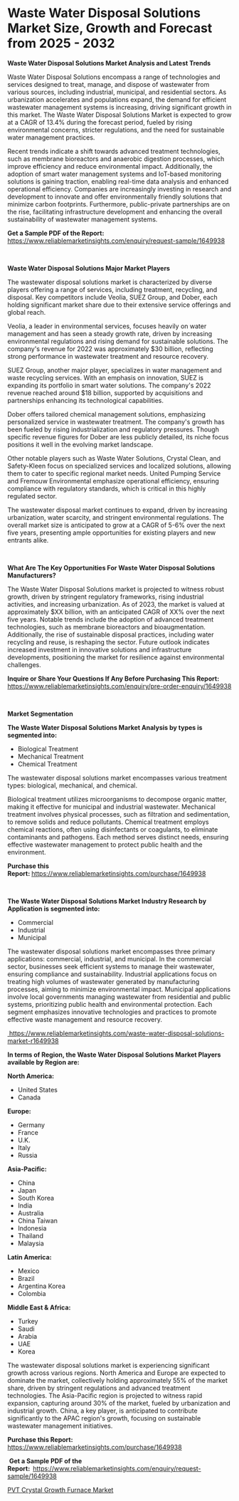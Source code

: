 <p><h1>Waste Water Disposal Solutions Market Size, Growth and Forecast from 2025 - 2032</h1></p><p><strong>Waste Water Disposal Solutions Market Analysis and Latest Trends</strong></p>
<p><p>Waste Water Disposal Solutions encompass a range of technologies and services designed to treat, manage, and dispose of wastewater from various sources, including industrial, municipal, and residential sectors. As urbanization accelerates and populations expand, the demand for efficient wastewater management systems is increasing, driving significant growth in this market. The Waste Water Disposal Solutions Market is expected to grow at a CAGR of 13.4% during the forecast period, fueled by rising environmental concerns, stricter regulations, and the need for sustainable water management practices.</p><p>Recent trends indicate a shift towards advanced treatment technologies, such as membrane bioreactors and anaerobic digestion processes, which improve efficiency and reduce environmental impact. Additionally, the adoption of smart water management systems and IoT-based monitoring solutions is gaining traction, enabling real-time data analysis and enhanced operational efficiency. Companies are increasingly investing in research and development to innovate and offer environmentally friendly solutions that minimize carbon footprints. Furthermore, public-private partnerships are on the rise, facilitating infrastructure development and enhancing the overall sustainability of wastewater management systems.</p></p>
<p><strong>Get a Sample PDF of the Report:&nbsp;</strong> <a href="https://www.reliablemarketinsights.com/enquiry/request-sample/1649938?utm_campaign=3114&utm_medium=2&utm_source=Github&utm_content=ia&utm_term=23032025&utm_id=waste-water-disposal-solutions">https://www.reliablemarketinsights.com/enquiry/request-sample/1649938</a></p>
<p>&nbsp;</p>
<p><strong>Waste Water Disposal Solutions Major Market Players</strong></p>
<p><p>The wastewater disposal solutions market is characterized by diverse players offering a range of services, including treatment, recycling, and disposal. Key competitors include Veolia, SUEZ Group, and Dober, each holding significant market share due to their extensive service offerings and global reach.</p><p>Veolia, a leader in environmental services, focuses heavily on water management and has seen a steady growth rate, driven by increasing environmental regulations and rising demand for sustainable solutions. The company's revenue for 2022 was approximately $30 billion, reflecting strong performance in wastewater treatment and resource recovery.</p><p>SUEZ Group, another major player, specializes in water management and waste recycling services. With an emphasis on innovation, SUEZ is expanding its portfolio in smart water solutions. The company's 2022 revenue reached around $18 billion, supported by acquisitions and partnerships enhancing its technological capabilities.</p><p>Dober offers tailored chemical management solutions, emphasizing personalized service in wastewater treatment. The company's growth has been fueled by rising industrialization and regulatory pressures. Though specific revenue figures for Dober are less publicly detailed, its niche focus positions it well in the evolving market landscape.</p><p>Other notable players such as Waste Water Solutions, Crystal Clean, and Safety-Kleen focus on specialized services and localized solutions, allowing them to cater to specific regional market needs. United Pumping Service and Fremouw Environmental emphasize operational efficiency, ensuring compliance with regulatory standards, which is critical in this highly regulated sector.</p><p>The wastewater disposal market continues to expand, driven by increasing urbanization, water scarcity, and stringent environmental regulations. The overall market size is anticipated to grow at a CAGR of 5-6% over the next five years, presenting ample opportunities for existing players and new entrants alike.</p></p>
<p>&nbsp;</p>
<p><strong>What Are The Key Opportunities For Waste Water Disposal Solutions Manufacturers?</strong></p>
<p><p>The Waste Water Disposal Solutions market is projected to witness robust growth, driven by stringent regulatory frameworks, rising industrial activities, and increasing urbanization. As of 2023, the market is valued at approximately $XX billion, with an anticipated CAGR of XX% over the next five years. Notable trends include the adoption of advanced treatment technologies, such as membrane bioreactors and bioaugmentation. Additionally, the rise of sustainable disposal practices, including water recycling and reuse, is reshaping the sector. Future outlook indicates increased investment in innovative solutions and infrastructure developments, positioning the market for resilience against environmental challenges.</p></p>
<p><strong>Inquire or Share Your Questions If Any Before Purchasing This Report:</strong> <a href="https://www.reliablemarketinsights.com/enquiry/pre-order-enquiry/1649938?utm_campaign=3114&utm_medium=2&utm_source=Github&utm_content=ia&utm_term=23032025&utm_id=waste-water-disposal-solutions">https://www.reliablemarketinsights.com/enquiry/pre-order-enquiry/1649938</a></p>
<p>&nbsp;</p>
<p><strong>Market Segmentation</strong></p>
<p><strong>The Waste Water Disposal Solutions Market Analysis by types is segmented into:</strong></p>
<p><ul><li>Biological Treatment</li><li>Mechanical Treatment</li><li>Chemical Treatment</li></ul></p>
<p><p>The wastewater disposal solutions market encompasses various treatment types: biological, mechanical, and chemical. </p><p>Biological treatment utilizes microorganisms to decompose organic matter, making it effective for municipal and industrial wastewater. Mechanical treatment involves physical processes, such as filtration and sedimentation, to remove solids and reduce pollutants. Chemical treatment employs chemical reactions, often using disinfectants or coagulants, to eliminate contaminants and pathogens. Each method serves distinct needs, ensuring effective wastewater management to protect public health and the environment.</p></p>
<p><strong>Purchase this Report:&nbsp;</strong><a href="https://www.reliablemarketinsights.com/purchase/1649938?utm_campaign=3114&utm_medium=2&utm_source=Github&utm_content=ia&utm_term=23032025&utm_id=waste-water-disposal-solutions">https://www.reliablemarketinsights.com/purchase/1649938</a></p>
<p>&nbsp;</p>
<p><strong>The Waste Water Disposal Solutions Market Industry Research by Application is segmented into:</strong></p>
<p><ul><li>Commercial</li><li>Industrial</li><li>Municipal</li></ul></p>
<p><p>The wastewater disposal solutions market encompasses three primary applications: commercial, industrial, and municipal. In the commercial sector, businesses seek efficient systems to manage their wastewater, ensuring compliance and sustainability. Industrial applications focus on treating high volumes of wastewater generated by manufacturing processes, aiming to minimize environmental impact. Municipal applications involve local governments managing wastewater from residential and public systems, prioritizing public health and environmental protection. Each segment emphasizes innovative technologies and practices to promote effective waste management and resource recovery.</p></p>
<p><a href="https://www.reliablemarketinsights.com/waste-water-disposal-solutions-market-r1649938?utm_campaign=3114&utm_medium=2&utm_source=Github&utm_content=ia&utm_term=23032025&utm_id=waste-water-disposal-solutions">&nbsp;https://www.reliablemarketinsights.com/waste-water-disposal-solutions-market-r1649938</a></p>
<p><strong>In terms of Region, the Waste Water Disposal Solutions Market Players available by Region are:</strong></p>
<p>
    <p> <strong> North America: </strong>
        <ul>
            <li>United States</li>
            <li>Canada</li>
        </ul>
        </p> 
    <p> <strong> Europe: </strong>
        <ul>
            <li>Germany</li>
            <li>France</li>
            <li>U.K.</li>
            <li>Italy</li>
            <li>Russia</li>
        </ul>
        </p> 
    <p> <strong> Asia-Pacific: </strong>
        <ul>
            <li>China</li>
            <li>Japan</li>
            <li>South Korea</li>
            <li>India</li>
            <li>Australia</li>
            <li>China Taiwan</li>
            <li>Indonesia</li>
            <li>Thailand</li>
            <li>Malaysia</li>
        </ul>
        </p> 
    <p> <strong> Latin America: </strong>
        <ul>
            <li>Mexico</li>
            <li>Brazil</li>
            <li>Argentina Korea</li>
            <li>Colombia</li>
        </ul>
        </p> 
    <p> <strong> Middle East & Africa: </strong>
        <ul>
            <li>Turkey</li>
            <li>Saudi</li>
            <li>Arabia</li>
            <li>UAE</li>
            <li>Korea</li>
        </ul>
    </p>
    </p>
<p><p>The wastewater disposal solutions market is experiencing significant growth across various regions. North America and Europe are expected to dominate the market, collectively holding approximately 55% of the market share, driven by stringent regulations and advanced treatment technologies. The Asia-Pacific region is projected to witness rapid expansion, capturing around 30% of the market, fueled by urbanization and industrial growth. China, a key player, is anticipated to contribute significantly to the APAC region's growth, focusing on sustainable wastewater management initiatives.</p></p>
<p><strong>Purchase this Report: </strong><a href="https://www.reliablemarketinsights.com/purchase/1649938?utm_campaign=3114&utm_medium=2&utm_source=Github&utm_content=ia&utm_term=23032025&utm_id=waste-water-disposal-solutions">https://www.reliablemarketinsights.com/purchase/1649938</a></p>
<p>&nbsp;<strong>Get a Sample PDF of the Report:&nbsp;&nbsp;</strong><a href="https://www.reliablemarketinsights.com/enquiry/request-sample/1649938?utm_campaign=3114&utm_medium=2&utm_source=Github&utm_content=ia&utm_term=23032025&utm_id=waste-water-disposal-solutions">https://www.reliablemarketinsights.com/enquiry/request-sample/1649938</a></p>
<p><strong></strong></p>
<p><p><a href="https://github.com/miottaredlin79/Market-Research-Report-List-1/blob/main/pvt-crystal-growth-furnace-market.md?utm_campaign=3114&utm_medium=2&utm_source=Github&utm_content=ia&utm_term=23032025&utm_id=waste-water-disposal-solutions">PVT Crystal Growth Furnace Market</a></p></p>